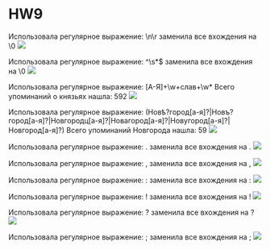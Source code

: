 # HW9
Использовала регулярное выражение: \n\r заменила все вхождения на \0
![](https://pp.userapi.com/c846217/v846217389/67ffa/9xasRyeA7KU.jpg)

Использовала регулярное выражение: ^\s*$ заменила все вхождения на \0
![](https://pp.userapi.com/c846217/v846217389/68002/PUHJdN1ZTXs.jpg)

Использовала регулярное выражение: [А-Я]+\w+слав+\w* Всего упоминаний о князьях нашла: 592
![](https://pp.userapi.com/c846217/v846217389/6800b/f-sbv1ouBS8.jpg)

Использовала регулярное выражение: (Новѣ?город[а-я]?|Новъ?город[а-я]?|Новгородц[а-я]?|Новагород[а-я]?|Новугород[а-я]?|Новгород[а-я]?) Всего упоминаний Новгорода нашла: 59
![](https://pp.userapi.com/c846217/v846217389/68015/T7kXlkNr3SY.jpg)

Использовала регулярное выражение: . заменила все вхождения на .
![](https://pp.userapi.com/c846217/v846217389/6801f/6Jdi9g-3P_Q.jpg)

Использовала регулярное выражение: , заменила все вхождения на ,
![](https://pp.userapi.com/c846217/v846217389/68029/XHqX1HR97mM.jpg)

Использовала регулярное выражение: : заменила все вхождения на :
![](https://pp.userapi.com/c846217/v846217389/68033/1wgJDGwP8E0.jpg)

Использовала регулярное выражение: ! заменила все вхождения на !
![](https://pp.userapi.com/c846217/v846217389/6803d/VEQu7JpDwkQ.jpg)

Использовала регулярное выражение: ? заменила все вхождения на ?
![](https://pp.userapi.com/c846217/v846217389/68047/aKHrc-GBPwk.jpg)

Использовала регулярное выражение: ; заменила все вхождения на ;
![](https://pp.userapi.com/c846217/v846217389/68051/hhpWU99qoAo.jpg)
